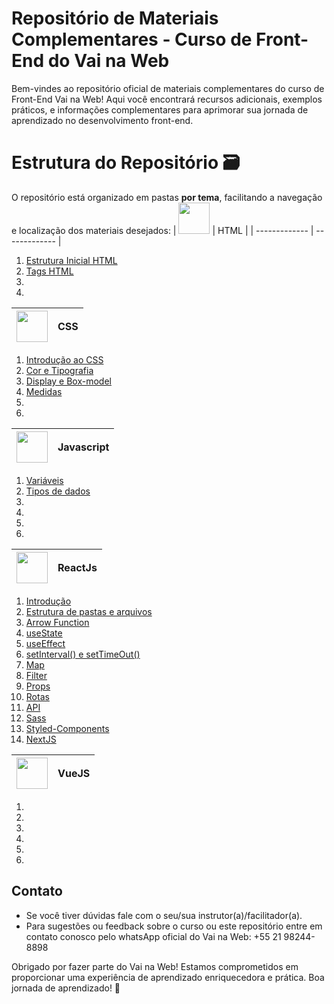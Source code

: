 # Repositório de Materiais Complementares - Curso de Front-End do Vai na Web

Bem-vindes ao repositório oficial de materiais complementares do curso de Front-End Vai na Web! Aqui você encontrará recursos adicionais, exemplos práticos, e informações complementares para aprimorar sua jornada de aprendizado no desenvolvimento front-end.

# Estrutura do Repositório 🗃

O repositório está organizado em pastas **por tema**, facilitando a navegação e localização dos materiais desejados:
| <img src='https://logodownload.org/wp-content/uploads/2016/10/html5-logo-2834x4000.png' width = '50px'/> | HTML |
| ------------- | ------------- |

<ol>
    <li>
        <a href="./MOD1/04.Estrutura Inicial HTML.md
        " >Estrutura Inicial HTML </a>
    </li>
    <li>
        <a href="./MOD1/05.Conhecendo as tags.md" >Tags HTML </a>
    </li>
    <li></li>
   <li></li>
</ol>

| <img src='https://logodownload.org/wp-content/uploads/2017/04/css-3-logo-2834x4000.png' width = '50px'/> | CSS |
| -------------------------------------------------------------------------------------------------------- | --- |

<ol>
 <li>
      <a href="./MOD1/07.Introdução ao CSS.md" >Introdução ao CSS </a>
  </li>
   <li>
 <a href="./MOD1/08.Cor e Tipografia.md" >Cor e Tipografia </a>
   </li>
   <li>
 <a href="./MOD1/09.Display e box-model.md" >Display e Box-model</a>
   </li>
   <li>
    <a href="./MOD1/10.Medidas CSS.md" >Medidas</a>
   </li>
   <li></li>
   <li></li>
</ol>

| <img src='https://logodownload.org/wp-content/uploads/2022/04/javascript-logo-4.png' width = '50px'/> | Javascript |
| ----------------------------------------------------------------------------------------------------- | ---------- |

<ol>
 <li>
  <a href="./MOD2/LogicaDeProgramacao/01.variaveis.md" >Variáveis</a>
 </li>
   <li>
    <a href="./MOD2/LogicaDeProgramacao/02.tiposDeDados.md" >Tipos de dados</a></li>
   <li></li>
   <li></li>
   <li></li>
   <li></li>
</ol>

| <img src='https://upload.wikimedia.org/wikipedia/commons/thumb/a/a7/React-icon.svg/2300px-React-icon.svg.png' width = '50px'/> | ReactJs |
| ------------------------------------------------------------------------------------------------------------------------------ | ------- |

<ol>
 <li>
  <a href="./MOD2/React/01.IntroducaoReact.md" >Introdução</a>
 </li>
   <li>
    <a href="./MOD2/React/02.EstruturaDePastasArquivosReact.md" >Estrutura de pastas e arquivos</a></li>
   <li>
    <a href="./MOD2/React/03.ArrowFunction.md" >Arrow Function</a></li>
   <li>
    <a href="./MOD2/React/04.Hooks(useState).md" >useState</a>
   </li>
    <li>
    <a href="./MOD2/React/11.useEffect.md" >useEffect</a>
   </li>
   <li>
    <a href="./MOD2/React/05.setInterval()setTimeout().md" >setInterval() e setTimeOut()</a></li>
   <li>
      <a href="./MOD2/React/07.Map.md" >Map</a>
   </li>
   <li>
      <a href="./MOD2/React/08.Filter.md" >Filter</a>
   </li>
   <li>
      <a href="./MOD2/React/10.Props.md" >Props</a>
   </li>
   <li>
      <a href="./MOD2/React/12.ReactRouterDom.md" >Rotas</a>
   </li>
   <li>
      <a href="./MOD2/React/13.API.md" >API</a>
   </li>
   <li>
      <a href="./MOD2/React/14.Sass.md" >Sass</a>
   </li>
     <li>
      <a href="./MOD2/React/06.StyledComponents.md" >Styled-Components</a>
   </li>
     <li>
      <a href="./MOD2/React/15.NextJs.md" >NextJS</a>
   </li>
</ol>

| <img src='https://cdn.icon-icons.com/icons2/2415/PNG/512/vuejs_original_wordmark_logo_icon_146305.png' width = '50px'/> | VueJS |
| ----------------------------------------------------------------------------------------------------- | ---------- |

<ol>
   <li>
   </li>
   <li>
   </li>
   <li></li>
   <li></li>
   <li></li>
   <li></li>
</ol>

## Contato

- Se você tiver dúvidas fale com o seu/sua instrutor(a)/facilitador(a).
- Para sugestões ou feedback sobre o curso ou este repositório entre em contato conosco pelo whatsApp oficial do Vai na Web: +55 21 98244-8898

Obrigado por fazer parte do Vai na Web! Estamos comprometidos em proporcionar uma experiência de aprendizado enriquecedora e prática. Boa jornada de aprendizado! 🚀
